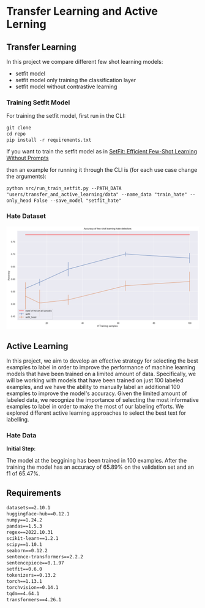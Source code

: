 # Transfer Learning and Active Lerning


## Transfer Learning

In this project we compare different few shot learning models:

* setfit model
* setfit model only training the classification layer
* setfit model without contrastive learning

### Training Setfit Model

For training the setfit model, first run in the CLI:

````
git clone 
cd repo
pip install -r requirements.txt
````

If you want to train the setfit model as in [SetFit: Efficient Few-Shot Learning Without Prompts](https://huggingface.co/blog/setfit)

then an example for running it through the CLI is (for each use case change the arguments):

````
python src/run_train_setfit.py --PATH_DATA "users/transfer_and_active_learning/data" --name_data "train_hate" --only_head False --save_model "setfit_hate"
````

### Hate Dataset



![](img/metrics_tl_v1.png)

## Active Learning

In this project, we aim to develop an effective strategy for selecting the best examples to label in order to improve the performance of machine learning models that have been trained on a limited amount of data. Specifically, we will be working with models that have been trained on just 100 labeled examples, and we have the ability to manually label an additional 100 examples to improve the model's accuracy. Given the limited amount of labeled data, we recognize the importance of selecting the most informative examples to label in order to make the most of our labeling efforts. We  explored different active learning approaches to select the best text for labelling.


### Hate Data

**Initial Step**: 

The model at the beggining has been trained in 100 examples. After the training the model has an accuracy of 65.89% on the validation set and an f1 of 65.47%.



## Requirements

````
datasets==2.10.1
huggingface-hub==0.12.1
numpy==1.24.2
pandas==1.5.3
regex==2022.10.31
scikit-learn==1.2.1
scipy==1.10.1
seaborn==0.12.2
sentence-transformers==2.2.2
sentencepiece==0.1.97
setfit==0.6.0
tokenizers==0.13.2
torch==1.13.1
torchvision==0.14.1
tqdm==4.64.1
transformers==4.26.1
````